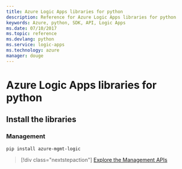 ```yaml
---
title: Azure Logic Apps libraries for python
description: Reference for Azure Logic Apps libraries for python
keywords: Azure, python, SDK, API, Logic Apps
ms.date: 07/10/2017
ms.topic: reference
ms.devlang: python
ms.service: logic-apps
ms.technology: azure
manager: douge
---
```

# Azure Logic Apps libraries for python

## Install the libraries


### Management

```bash
pip install azure-mgmt-logic
```
> [!div class="nextstepaction"]
> [Explore the Management APIs](/python/api/overview/azure/logicapps/management)

